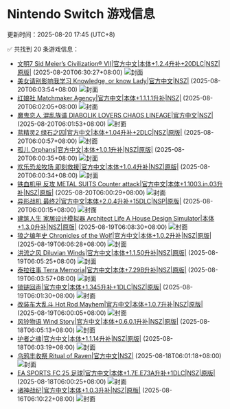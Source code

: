 # Nintendo Switch 游戏信息
更新时间：2025-08-20 17:45 (UTC+8)

✅ 共找到 20 条游戏信息：

- [文明7 Sid Meier’s Civilization® VII|官方中文|本体+1.2.4升补+20DLC|NSZ|原版|](https://www.gamer520.com/95555.html) (2025-08-20T06:30:27+08:00)
  ![封面](https://shared.cdn.queniuqe.com/store_item_assets/steam/apps/1295660/capsule_616x353.jpg?t=1738771302)
- [美女请别影响我学习 Knowledge, or know Lady|官方中文|NSZ|](https://www.gamer520.com/98170.html) (2025-08-20T06:03:54+08:00)
  ![封面](https://shared.cdn.queniuqe.com/store_item_assets/steam/apps/2786680/ss_9c43d28c19351a9c8f79935e32bd6e6ad7df526c.1920x1080.jpg?t=1711506982)
- [红娘社 Matchmaker Agency|官方中文|本体+1.1.1.1升补|NSZ|](https://www.gamer520.com/98168.html) (2025-08-20T06:02:05+08:00)
  ![封面](https://shared.cdn.queniuqe.com/store_item_assets/steam/apps/2204260/capsule_616x353.jpg?t=1707872431)
- [魔鬼恋人 混乱族谱 DIABOLIK LOVERS CHAOS LINEAGE|官方中文|NSZ|](https://www.gamer520.com/98166.html) (2025-08-20T06:01:53+08:00)
  ![封面](https://img-eshop.cdn.nintendo.net/i/231ae4ecdf966d05cd2bfed318ee7c611b30697e5728ddb4c10ff695ed144911.jpg?w=1000)
- [蓝精灵2 绿石之囚|官方中文|本体+1.04升补+2DLC|NSZ|原版|](https://www.gamer520.com/67120.html) (2025-08-20T06:00:57+08:00)
  ![封面](https://ig.freer.blog/2023/11/02/d28292cd31304.jpg)
- [孤儿 Orphans|官方中文|本体+1.0.1升补|NSZ|原版|](https://www.gamer520.com/91512.html) (2025-08-20T06:00:35+08:00)
  ![封面](https://shared.cdn.queniuqe.com/store_item_assets/steam/apps/2722400/capsule_616x353.jpg?t=1743715203)
- [欢乐恐龙牧场 即刻救援|官方中文|本体+1.0.4升补|NSZ|原版|](https://www.gamer520.com/75091.html) (2025-08-20T06:00:34+08:00)
  ![封面](https://assets.nintendo.com/image/upload/ar_16:9,b_auto:border,c_lpad/b_white/f_auto/q_auto/dpr_2.0/c_scale,w_1200/ncom/software/switch/70010000064679/055593e8fb57b471411afdac3b3de9f36f3035003de90182b87a4fdd269236f9)
- [铁血机甲 反攻 METAL SUITS Counter attack|官方中文|本体+1.1003.in.03升补|NSZ|原版|](https://www.gamer520.com/88452.html) (2025-08-20T06:00:29+08:00)
  ![封面](https://shared.cdn.queniuqe.com/store_item_assets/steam/apps/2093800/capsule_616x353.jpg?t=1739426369)
- [异形战机 最终2|官方中文|本体+2.0.4升补+15DLC|NSP|原版|](https://www.gamer520.com/12973.html) (2025-08-20T06:00:15+08:00)
  ![封面](https://shared.cdn.queniuqe.com/store_item_assets/steam/apps/1442820/capsule_616x353.jpg?t=1696266203)
- [建筑人生 家居设计模拟器 Architect Life A House Design Simulator|本体+1.3.0升补|NSZ|原版|](https://www.gamer520.com/95196.html) (2025-08-19T06:08:30+08:00)
  ![封面](https://shared.cdn.queniuqe.com/store_item_assets/steam/apps/1296400/capsule_616x353.jpg?t=1750321215)
- [狼之编年史 Chronicles of the Wolf|官方中文|本体+1.0.2升补|NSZ|原版|](https://www.gamer520.com/95139.html) (2025-08-19T06:06:28+08:00)
  ![封面](https://shared.fastly.steamstatic.com/store_item_assets/steam/apps/2371890/b03685cf8aeb3da691865ec53ff11c8d01cfa07d/capsule_616x353.jpg?t=1750429648)
- [洪流之风 Diluvian Winds|官方中文|本体+1.1.50升补|NSZ|原版|](https://www.gamer520.com/96244.html) (2025-08-19T06:05:25+08:00)
  ![封面](https://shared.cdn.queniuqe.com/store_item_assets/steam/apps/1561040/capsule_616x353_schinese.jpg?t=1692362926)
- [泰拉往事 Terra Memoria|官方中文|本体+7.29B升补|NSZ|原版|](https://www.gamer520.com/74492.html) (2025-08-19T06:03:57+08:00)
  ![封面](https://shared.cdn.queniuqe.com/store_item_assets/steam/apps/1912750/capsule_616x353.jpg?t=1711571407)
- [锁链回声|官方中文|本体+1.345升补+1DLC|NSZ|原版|](https://www.gamer520.com/47408.html) (2025-08-19T06:01:30+08:00)
  ![封面](https://s1.imagehub.cc/images/2025/08/08/7cfd89fbf726f5c7ca6e78a2610fa1f8.jpg)
- [改装车大乱斗 Hot Rod Mayhem|官方中文|本体+1.0.7升补|NSZ|原版|](https://www.gamer520.com/91379.html) (2025-08-19T06:00:05+08:00)
  ![封面](https://shared.cdn.queniuqe.com/store_item_assets/steam/apps/3062040/9472ceccc43695bff38ecd9464e022284260e71f/capsule_616x353.jpg?t=1743243579)
- [风铃物语 Wind Story|官方中文|本体+0.6.0.1升补|NSZ|原版|](https://www.gamer520.com/91247.html) (2025-08-18T06:05:13+08:00)
  ![封面](https://shared.cdn.queniuqe.com/store_item_assets/steam/apps/3029500/capsule_616x353_schinese.jpg?t=1744117903)
- [护者之魂|官方中文|本体+1.1.14升补|NSZ|原版|](https://www.gamer520.com/84115.html) (2025-08-18T06:03:19+08:00)
  ![封面](https://shared.cdn.queniuqe.com/store_item_assets/steam/apps/2002220/capsule_616x353_schinese.jpg?t=1722864553)
- [乌鸦丰收祭 Ritual of Raven|官方中文|NSZ|](https://www.gamer520.com/98048.html) (2025-08-18T06:01:18+08:00)
  ![封面](https://assets.nintendo.com/image/upload/ar_16:9,c_lpad,w_1240/b_white/f_auto/q_auto/ncom/software/switch/70010000095661/a0de29d4b5c51d036d94317be1c4e0bc9c09114a71678d3cf9a5dd27820b9bee)
- [EA SPORTS FC 25 足球|官方中文|本体+1.7E.E73A升补+1DLC|NSZ|原版|](https://www.gamer520.com/85474.html) (2025-08-18T06:00:25+08:00)
  ![封面](https://shared.cdn.queniuqe.com/store_item_assets/steam/apps/2669320/capsule_616x353.jpg?t=1724359060)
- [诸神战纪|官方中文|本体+1.0.3升补|NSZ|原版|](https://www.gamer520.com/96242.html) (2025-08-16T06:10:22+08:00)
  ![封面](https://shared.cdn.queniuqe.com/store_item_assets/steam/apps/2510760/d22bf5eb82e49f5919714ef17915e759e3af483c/capsule_616x353.jpg?t=1725875183)
